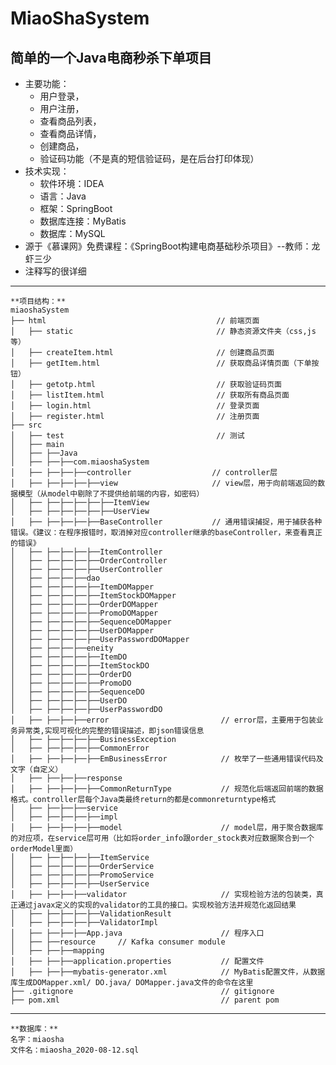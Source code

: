 # MiaoShaSystem
## 简单的一个Java电商秒杀下单项目
- 主要功能：
	- 用户登录，
	- 用户注册，
	- 查看商品列表，
	- 查看商品详情，
	- 创建商品，
	- 验证码功能（不是真的短信验证码，是在后台打印体现）
- 技术实现：
	- 软件环境：IDEA
	- 语言：Java
	- 框架：SpringBoot
	- 数据库连接：MyBatis
	- 数据库：MySQL
- 源于《慕课网》免费课程：《SpringBoot构建电商基础秒杀项目》--教师：龙虾三少
- 注释写的很详细
***
	
	**项目结构：**
	miaoshaSystem
	├── html                                      // 前端页面  
	│   ├── static                                // 静态资源文件夹（css,js等）
	│   ├── createItem.html                       // 创建商品页面  
	│   ├── getItem.html                          // 获取商品详情页面（下单按钮）
	│   ├── getotp.html                           // 获取验证码页面
	│   ├── listItem.html                         // 获取所有商品页面
	│   ├── login.html                            // 登录页面
	│   ├── register.html                         // 注册页面
	├── src                                       
	│   ├── test                                  // 测试
	│   ├── main
	│   ├── ├──Java
	│   ├── ├──├──com.miaoshaSystem                
	│   ├── ├──├──├──controller                  // controller层
	│   ├── ├──├──├──├──view                     // view层，用于向前端返回的数据模型（从model中剔除了不提供给前端的内容，如密码）
	│   ├── ├──├──├──├──├──ItemView
	│   ├── ├──├──├──├──├──UserView
	│   ├── ├──├──├──├──BaseController           // 通用错误捕捉，用于捕获各种错误。《建议：在程序报错时，取消掉对应controller继承的baseController，来查看真正的错误》
	│   ├── ├──├──├──├──ItemController           
	│   ├── ├──├──├──├──OrderController          
	│   ├── ├──├──├──├──UserController            
	│   ├── ├──├──├──dao
	│   ├── ├──├──├──├──ItemDOMapper
	│   ├── ├──├──├──├──ItemStockDOMapper
	│   ├── ├──├──├──├──OrderDOMapper 
	│   ├── ├──├──├──├──PromoDOMapper
	│   ├── ├──├──├──├──SequenceDOMapper
	│   ├── ├──├──├──├──UserDOMapper
	│   ├── ├──├──├──├──UserPasswordDOMapper
	│   ├── ├──├──├──eneity
	│   ├── ├──├──├──├──ItemDO
	│   ├── ├──├──├──├──ItemStockDO
	│   ├── ├──├──├──├──OrderDO
	│   ├── ├──├──├──├──PromoDO
	│   ├── ├──├──├──├──SequenceDO
	│   ├── ├──├──├──├──UserDO
	│   ├── ├──├──├──├──UserPasswordDO
	│   ├── ├──├──├──error                         // error层，主要用于包装业务异常类,实现可视化的完整的错误描述，即json错误信息
	│   ├── ├──├──├──├──BusinessException
	│   ├── ├──├──├──├──CommonError
	│   ├── ├──├──├──├──EmBusinessError            // 枚举了一些通用错误代码及文字（自定义）
	│   ├── ├──├──├──response
	│   ├── ├──├──├──├──CommonReturnType           // 规范化后端返回前端的数据格式。controller层每个Java类最终return的都是commonreturntype格式
	│   ├── ├──├──├──service
	│   ├── ├──├──├──├──impl
	│   ├── ├──├──├──├──model                      // model层，用于聚合数据库的对应项，在service层可用（比如将order_info跟order_stock表对应数据聚合到一个orderModel里面）
	│   ├── ├──├──├──├──ItemService
	│   ├── ├──├──├──├──OrderService
	│   ├── ├──├──├──├──PromoService
	│   ├── ├──├──├──├──UserService
	│   ├── ├──├──├──validator                     // 实现检验方法的包装类，真正通过javax定义的实现的validator的工具的接口。实现校验方法并规范化返回结果
	│   ├── ├──├──├──├──ValidationResult
	│   ├── ├──├──├──├──ValidatorImpl
	│   ├── ├──├──├──App.java                      // 程序入口
	│   ├── ├──resource     // Kafka consumer module
	│   ├── ├──├──mapping
	│   ├── ├──├──application.properties           // 配置文件
	│   ├── ├──├──mybatis-generator.xml            // MyBatis配置文件，从数据库生成DOMapper.xml/ DO.java/ DOMapper.java文件的命令在这里
	├── .gitignore                                 // gitignore 
	├── pom.xml                                    // parent pom
***

	**数据库：**
	名字：miaosha
	文件名：miaosha_2020-08-12.sql
